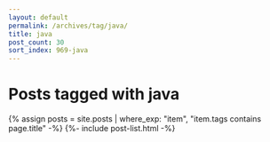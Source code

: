 ```yaml
---
layout: default
permalink: /archives/tag/java/
title: java
post_count: 30
sort_index: 969-java
---
```

<h1 class="page-heading">Posts tagged with java</h1>
{% assign posts = site.posts | where_exp: "item", "item.tags contains page.title" -%}
{%- include post-list.html -%}
